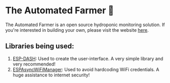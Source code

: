 # The Automated Farmer :herb:

The Automated Farmer is an open source hydroponic monitoring solution. If you're interested in building your own, please visit the website [here](https://theautomatedfarmer.com).


## Libraries being used:

1. [ESP-DASH](https://github.com/ayushsharma82/ESP-DASH): Used to create the user-interface. A very simple library and very recommended!
2. [ESPAsyncWiFiManager](https://github.com/alanswx/ESPAsyncWiFiManager): Used to avoid hardcoding WiFi credentials. A huge assistance to internet security!

